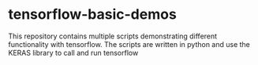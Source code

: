 # tensorflow-basic-demos
This repository contains multiple scripts demonstrating different functionality with tensorflow. The scripts are written in python and use the KERAS library to call and run tensorflow
